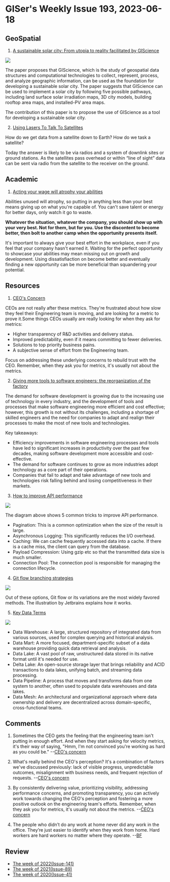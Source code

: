 # GISer's Weekly Issue 193, 2023-06-18

## GeoSpatial

1. [A sustainable solar city: From utopia to reality facilitated by GIScience](http://www.the-innovation.org/geoscience/main/bdueditor/asp/file/202306/TIG1-0421-solarcity-comment-005.pdf)

![](https://mmbiz.qpic.cn/sz_mmbiz_png/V4rDfTGUkhwRSv0pp5nEe2xNWynOMygCzicW6TIxDzrFPlMYuTUZICgps1WVVibI9kB79NpzkClJnklUxVzG4Lgw/640?wx_fmt=png&wxfrom=5&wx_lazy=1&wx_co=1)

The paper proposes that GIScience, which is the study of geospatial data structures and computational technologies to collect, represent, process, and analyze geographic information, can be used as the foundation for developing a sustainable solar city. The paper suggests that GIScience can be used to implement a solar city by following five possible pathways, including land surface solar irradiation maps, 3D city models, building rooftop area maps, and installed-PV area maps.

The contribution of this paper is to propose the use of GIScience as a tool for developing a sustainable solar city.

2. [Using Lasers To Talk To Satellites](https://mapscaping.com/podcast/using-lasers-to-talk-to-satellites/)

How do we get data from a satellite down to Earth? How do we task a satellite?

Today the answer is likely to be via radios and a system of downlink sites or ground stations. As the satellites pass overhead or within “line of sight” data can be sent via radio from the satellite to the receiver on the ground.

## Academic

1. [Acting your wage will atrophy your abilities](https://world.hey.com/dhh/acting-your-wage-will-atrophy-your-abilities-1ca261c4)

Abilities unused will atrophy, so putting in anything less than your best means giving up on what you're capable of. You can't save talent or energy for better days, only watch it go to waste.

**Whatever the situation, whatever the company, you should show up with your very best. Not for them, but for you. Use the discontent to become better, then bolt to another camp when the opportunity presents itself.**

It's important to always give your best effort in the workplace, even if you feel that your company hasn't earned it. Waiting for the perfect opportunity to showcase your abilities may mean missing out on growth and development. Using dissatisfiaction on become better and eventually finding a new opportunity can be more beneficial than squandering your potential.

## Resources

1. [CEO's Concern](https://www.linkedin.com/posts/miri-curiel_startupstruggles-engineeringleadership-engineeringmetrics-activity-7054466615173611520-w8YN)

CEOs are not really after these metrics. They're frustrated about how slow they feel their Engineering team is moving, and are looking for a metric to prove it.Some things CEOs usually are really looking for when they ask for metrics:

- Higher transparency of R&D activities and delivery status.
- Improved predictability, even if it means committing to fewer deliveries.
- Solutions to top priority business pains.
- A subjective sense of effort from the Engineering team.

Focus on addressing these underlying concerns to rebuild trust with the CEO.
Remember, when they ask you for metrics, it's usually not about the metrics.

2. [Giving more tools to software engineers: the reorganization of the factory](https://erikbern.com/2020/12/16/giving-more-tools-to-software-engineers-the-reorganization-of-the-factory.html)

The demand for software development is growing due to the increasing use of technology in every industry, and the development of tools and processes that make software engineering more efficient and cost effective; however, this growth is not without its challenges, including a shortage of skilled engineers and the need for companies to adapt and realign their processes to make the most of new tools and technologies.

Key takeaways:

- Efficiency improvements in software engineering processes and tools have led to significant increases in productivity over the past few decades, making software development more accessible and cost-effective.
- The demand for software continues to grow as more industries adopt technology as a core part of their operations.
- Companies that fail to adapt and take advantage of new tools and technologies risk falling behind and losing competitiveness in their markets.

3. [How to improve API performance](https://blog.bytebytego.com/i/128938667/how-to-improve-api-performance)

![](https://substackcdn.com/image/fetch/w_1456,c_limit,f_webp,q_auto:good,fl_progressive:steep/https%3A%2F%2Fsubstack-post-media.s3.amazonaws.com%2Fpublic%2Fimages%2Fccd8dede-de4d-4fab-bc5f-c2e64c2fbe90_1488x1536.jpeg)

The diagram above shows 5 common tricks to improve API performance.

- Pagination: This is a common optimization when the size of the result is large.
- Asynchronous Logging: This significantly reduces the I/O overhead.
- Caching: We can cache frequently accessed data into a cache. If there is a cache miss, the client can query from the database.
- Payload Compression: Using gzip etc so that the transmitted data size is much smaller.
- Connection Pool: The connection pool is responsible for managing the connection lifecycle.

4. [Git flow branching strategies](https://blog.bytebytego.com/i/128938667/what-branching-strategies-does-your-team-use)

![](https://substackcdn.com/image/fetch/w_1456,c_limit,f_webp,q_auto:good,fl_progressive:steep/https%3A%2F%2Fsubstack-post-media.s3.amazonaws.com%2Fpublic%2Fimages%2F9a738bd7-dd4c-4e5c-a6fb-3fbecc96b211_1410x1262.jpeg)

Out of these options, Git flow or its variations are the most widely favored methods. The illustration by Jetbrains explains how it works.

5. [Key Data Terms](https://blog.bytebytego.com/i/128938667/data-is-used-everywhere-but-do-you-know-all-the-commonly-used-data-terms)

![](https://substackcdn.com/image/fetch/w_1456,c_limit,f_webp,q_auto:good,fl_progressive:steep/https%3A%2F%2Fsubstack-post-media.s3.amazonaws.com%2Fpublic%2Fimages%2Fd647466d-68a4-4148-ad40-855459737271_1577x1536.jpeg)

- Data Warehouse: A large, structured repository of integrated data from various sources, used for complex querying and historical analysis.
- Data Mart: A more focused, department-specific subset of a data warehouse providing quick data retrieval and analysis.
- Data Lake: A vast pool of raw, unstructured data stored in its native format until it's needed for use.
- Delta Lake: An open-source storage layer that brings reliability and ACID transactions to data lakes, unifying batch, and streaming data processing.
- Data Pipeline: A process that moves and transforms data from one system to another, often used to populate data warehouses and data lakes.
- Data Mesh: An architectural and organizational approach where data ownership and delivery are decentralized across domain-specific, cross-functional teams.

## Comments

1. Sometimes the CEO gets the feeling that the engineering team isn't putting in enough effort. And when they start asking for velocity metrics, it's their way of saying, "Hmm, I'm not convinced you're working as hard as you could be."
   --[CEO's concern](https://www.linkedin.com/posts/miri-curiel_ceos-concern-4-the-ceo-feels-that-the-activity-7071848212046749696-zqPC/)

2. What's really behind the CEO's perception? It's a combination of factors we've discussed previously: lack of visible progress, unpredictable outcomes, misalignment with business needs, and frequent rejection of requests.
   --[CEO's concern](https://www.linkedin.com/posts/miri-curiel_ceos-concern-4-the-ceo-feels-that-the-activity-7071848212046749696-zqPC/)

3. By consistently delivering value, prioritizing visibility, addressing performance concerns, and promoting transparency, you can actively work towards changing the CEO's perception and fostering a more positive outlook on the engineering team's efforts. Remember, when they ask you for metrics, it's usually not about the metrics.
   --[CEO's concern](https://www.linkedin.com/posts/miri-curiel_ceos-concern-4-the-ceo-feels-that-the-activity-7071848212046749696-zqPC/)

4. The people who didn’t do any work at home never did any work in the office. They’re just easier to identify when they work from home. Hard workers are hard workers no matter where they operate.
   --[BF](https://fs.blog/brain-food/june-18-2023/)

## Review

- [The week of 2022(Issue-141)](../2022/issue-141.md)
- [The week of 2021(Issue-89)](../2021/issue-89.md)
- [The week of 2020(Issue-41)](../2020/issue-41.md)

